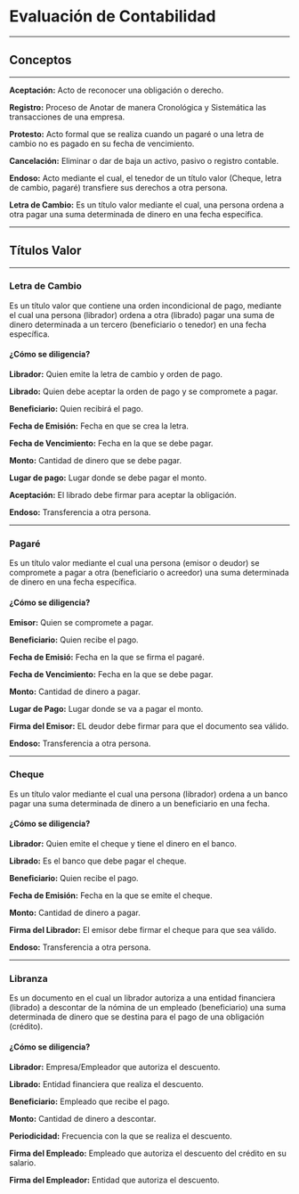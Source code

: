# Evaluación de Contabilidad

---

## Conceptos

---

**Aceptación:** Acto de reconocer una obligación o derecho.

**Registro:** Proceso de Anotar de manera Cronológica y Sistemática las transacciones de una empresa.

**Protesto:** Acto formal que se realiza cuando un pagaré o una letra de cambio no es pagado en su fecha de vencimiento.

**Cancelación:** Eliminar o dar de baja un activo, pasivo o registro contable.

**Endoso:** Acto mediante el cual, el tenedor de un título valor (Cheque, letra de cambio, pagaré) transfiere sus derechos a otra persona.

**Letra de Cambio:** Es un título valor mediante el cual, una persona ordena a otra pagar una suma determinada de dinero en una fecha específica.

---

## Títulos Valor

---

### Letra de Cambio

Es un título valor que contiene una orden incondicional de pago, mediante el cual una persona (librador) ordena a otra (librado) pagar una suma de dinero determinada a un tercero (beneficiario o tenedor) en una fecha específica.

#### ¿Cómo se diligencia?

**Librador:** Quien emite la letra de cambio y orden de pago.

**Librado:** Quien debe aceptar la orden de pago y se compromete a pagar.

**Beneficiario:** Quien recibirá el pago.

**Fecha de Emisión:** Fecha en que se crea la letra.

**Fecha de Vencimiento:** Fecha en la que se debe pagar.

**Monto:** Cantidad de dinero que se debe pagar.

**Lugar de pago:** Lugar donde se debe pagar el monto.

**Aceptación:** El librado debe firmar para aceptar la obligación.

**Endoso:** Transferencia a otra persona.

---

### Pagaré

Es un título valor mediante el cual una persona (emisor o deudor) se compromete a pagar a otra (beneficiario o acreedor) una suma determinada de dinero en una fecha específica.

#### ¿Cómo se diligencia?

**Emisor:** Quien se compromete a pagar.

**Beneficiario:** Quien recibe el pago.

**Fecha de Emisió:** Fecha en la que se firma el pagaré.

**Fecha de Vencimiento:** Fecha en la que se debe pagar.

**Monto:** Cantidad de dinero a pagar.

**Lugar de Pago:** Lugar donde se va a pagar el monto.

**Firma del Emisor:** EL deudor debe firmar para que el documento sea válido.

**Endoso:** Transferencia a otra persona.

---

### Cheque

Es un título valor mediante el cual una persona (librador) ordena a un banco pagar una suma determinada de dinero a un beneficiario en una fecha.

#### ¿Cómo se diligencia?

**Librador:** Quien emite el cheque y tiene el dinero en el banco.

**Librado:** Es el banco que debe pagar el cheque.

**Beneficiario:** Quien recibe el pago.

**Fecha de Emisión:** Fecha en la que se emite el cheque.

**Monto:** Cantidad de dinero a pagar.

**Firma del Librador:** El emisor debe firmar el cheque para que sea válido.

**Endoso:** Transferencia a otra persona.

---

### Libranza

Es un documento en el cual un librador autoriza a una entidad financiera (librado) a descontar de la nómina de un empleado (beneficiario) una suma determinada de dinero que se destina para el pago de una obligación (crédito).

#### ¿Cómo se diligencia?

**Librador:** Empresa/Empleador que autoriza el descuento.

**Librado:** Entidad financiera que realiza el descuento.

**Beneficiario:** Empleado que recibe el pago.

**Monto:** Cantidad de dinero a descontar.

**Periodicidad:** Frecuencia con la que se realiza el descuento.

**Firma del Empleado:** Empleado que autoriza el descuento del crédito en su salario.

**Firma del Empleador:** Entidad que autoriza el descuento.
